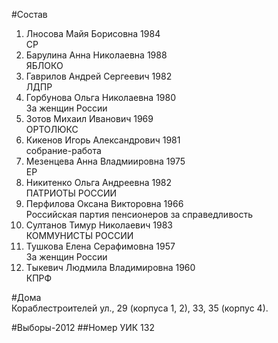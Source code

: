 #Состав
1. Лносова Майя Борисовна 1984   
    СР
2. Барулина Анна Николаевна 1988   
    ЯБЛОКО
3. Гаврилов Андрей Сергеевич 1982   
    ЛДПР
4. Горбунова Ольга Николаевна 1980   
    За женщин России
5. Зотов Михаил Иванович 1969   
    ОРТОЛЮКС
6. Кикенов Игорь Александрович 1981   
    собрание-работа
7. Мезенцева Анна Владмиировна 1975   
    ЕР
8. Никитенко Ольга Андреевна 1982   
    ПАТРИОТЫ РОССИИ
9. Перфилова Оксана Викторовна 1966   
    Российская партия пенсионеров за справедливость
10. Султанов Тимур Николаевич 1983   
    КОММУНИСТЫ РОССИИ
11. Тушкова Елена Серафимовна 1957   
    За женщин России
12. Тыкевич Людмила Владимировна 1960   
    КПРФ

#Дома  
Кораблестроителей ул.,     29 (корпуса 1, 2), 33, 35 (корпус 4).

#Выборы-2012
##Номер УИК
132
